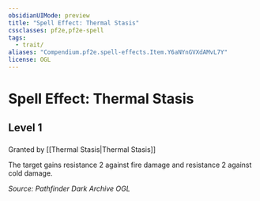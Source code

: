 ```yaml
---
obsidianUIMode: preview
title: "Spell Effect: Thermal Stasis"
cssclasses: pf2e,pf2e-spell
tags:
  - trait/
aliases: "Compendium.pf2e.spell-effects.Item.Y6aNYnGVXdAMvL7Y"
license: OGL
---
```

# Spell Effect: Thermal Stasis
## Level 1
### 






Granted by [[Thermal Stasis|Thermal Stasis]]

The target gains resistance 2 against fire damage and resistance 2 against cold damage.

*Source: Pathfinder Dark Archive*
*OGL*